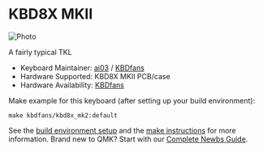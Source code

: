 # KBD8X MKII

![Photo](https://cdn.shopify.com/s/files/1/1473/3902/products/9_e4262f46-0d69-4c6c-9cc6-b88a3e2483d7_1800x1800.jpg)

A fairly typical TKL

* Keyboard Maintainer: [ai03](https://github.com/ai03-2725) / [KBDfans](https://kbdfans.cn/)
* Hardware Supported: KBD8X MKII PCB/case
* Hardware Availability: [KBDfans](https://kbdfans.com/collections/90-kbd19x/products/gb-kbd8x-mkii-pcb)

Make example for this keyboard (after setting up your build environment):

    make kbdfans/kbd8x_mk2:default

See the [build environment setup](https://docs.qmk.fm/#/getting_started_build_tools) and the [make instructions](https://docs.qmk.fm/#/getting_started_make_guide) for more information. Brand new to QMK? Start with our [Complete Newbs Guide](https://docs.qmk.fm/#/newbs).
